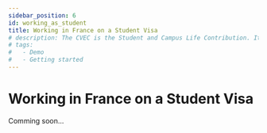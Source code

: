 ```yaml
---
sidebar_position: 6
id: working_as_student
title: Working in France on a Student Visa
# description: The CVEC is the Student and Campus Life Contribution. It is mandotary for all students in France to pay this amount.
# tags:
#   - Demo
#   - Getting started
---
```


# Working in France on a Student Visa

Comming soon...
